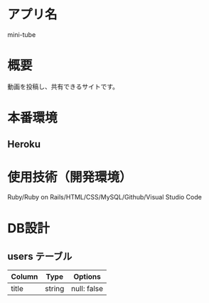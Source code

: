 # アプリ名
mini-tube

# 概要
<p>動画を投稿し、共有できるサイトです。</p>

# 本番環境
## Heroku

# 使用技術（開発環境）
Ruby/Ruby on Rails/HTML/CSS/MySQL/Github/Visual Studio Code

# DB設計

## users テーブル

| Column           | Type       | Options     |
| ---------------- | ---------- | ----------- |
| title            | string     | null: false |
